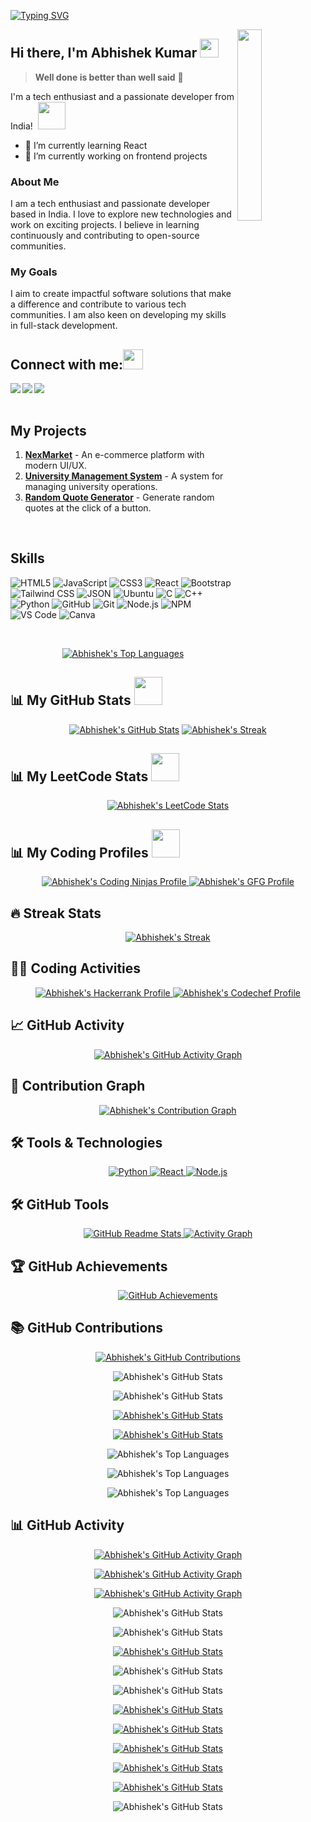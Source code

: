 [![Typing SVG](https://readme-typing-svg.herokuapp.com?color=F77222&size=29&multiline=true&width=700&lines=Welcome+To+Abhishek+Kumar's+GitHub+Profile)](https://git.io/typing-svg)

<a href="#"><img width="28%" height="auto" align="right" src="https://user-images.githubusercontent.com/76244600/130684066-fb0b5e47-6c93-469e-ba45-7cb62833b965.png" /></a>

## Hi there, I'm Abhishek Kumar <img src="https://github.com/TheDudeThatCode/TheDudeThatCode/blob/master/Assets/Mario_Hello_Big.gif" height="30px">
> **Well done is better than well said** 💪

I'm a tech enthusiast and a passionate developer from India! </b>&nbsp;<img src="https://github.com/TheDudeThatCode/TheDudeThatCode/blob/master/Assets/Designer.gif" height="44px">

- 🌱 I’m currently learning React
- 🔭 I’m currently working on frontend projects

### About Me
I am a tech enthusiast and passionate developer based in India. I love to explore new technologies and work on exciting projects. I believe in learning continuously and contributing to open-source communities.

### My Goals
I aim to create impactful software solutions that make a difference and contribute to various tech communities. I am also keen on developing my skills in full-stack development.

## Connect with me:<img src="https://github.com/TheDudeThatCode/TheDudeThatCode/blob/master/Assets/Handshake.gif" height="32px">
<a href="https://www.linkedin.com/in/abhishek7781/" target="blank">
  <img align="left" src="https://img.shields.io/badge/LinkedIn-0077B5?style=for-the-badge&logo=linkedin&logoColor=white" />
</a>
<a href="https://www.instagram.com/hey_abhishek77/">
  <img align="left" src="https://img.shields.io/badge/Instagram-E4405F?style=for-the-badge&logo=instagram&logoColor=white" />
</a>
<a href="mailto:rockabhisheksingh778189@gmail.com">
  <img align="left" src="https://img.shields.io/badge/Gmail-D14836?style=for-the-badge&logo=gmail&logoColor=white" />
</a>
<br><br>

## My Projects
<ol>
  <li><a href="https://abhi773925.github.io/NexMarket/"><strong>NexMarket</strong></a> - An e-commerce platform with modern UI/UX.</li>
  <li><a href="https://abhi773925.github.io/Lovely-Professional-University-UMS-/"><strong>University Management System</strong></a> - A system for managing university operations.</li>
  <li><a href="https://abhi773925.github.io/Random-Quotes-Generator/"><strong>Random Quote Generator</strong></a> - Generate random quotes at the click of a button.</li>
</ol>
<br>

## Skills
![HTML5](https://img.shields.io/badge/HTML5-E34F26?style=for-the-badge&logo=html5&logoColor=white)
![JavaScript](https://img.shields.io/badge/JavaScript-F7DF1E?style=for-the-badge&logo=javascript&logoColor=black)
![CSS3](https://img.shields.io/badge/CSS3-1572B6?style=for-the-badge&logo=css3&logoColor=white)
![React](https://img.shields.io/badge/React-61DAFB?style=for-the-badge&logo=react&logoColor=black)
![Bootstrap](https://img.shields.io/badge/Bootstrap-7952B3?style=for-the-badge&logo=bootstrap&logoColor=white)
![Tailwind CSS](https://img.shields.io/badge/Tailwind%20CSS-38B2AC?style=for-the-badge&logo=tailwind-css&logoColor=white)
![JSON](https://img.shields.io/badge/json-5E5C5C?style=for-the-badge&logo=json&logoColor=white)
![Ubuntu](https://img.shields.io/badge/Ubuntu-E95420?style=for-the-badge&logo=ubuntu&logoColor=white)
![C](https://img.shields.io/badge/C-00599C?style=for-the-badge&logo=c&logoColor=white)
![C++](https://img.shields.io/badge/C%2B%2B-00599C?style=for-the-badge&logo=c%2B%2B&logoColor=white)
![Python](https://img.shields.io/badge/Python-FFFFFF?style=for-the-badge&logo=python&logoColor=darkgreen)
![GitHub](https://img.shields.io/badge/GitHub-100000?style=for-the-badge&logo=github&logoColor=white)
![Git](https://img.shields.io/badge/Git-F05032?style=for-the-badge&logo=git&logoColor=white)
![Node.js](https://img.shields.io/badge/Node.js-339933?style=for-the-badge&logo=nodedotjs&logoColor=white)
![NPM](https://img.shields.io/badge/npm-CB3837?style=for-the-badge&logo=npm&logoColor=white)
![VS Code](https://img.shields.io/badge/Visual_Studio_Code-0078D4?style=for-the-badge&logo=visual%20studio%20code&logoColor=white)
![Canva](https://img.shields.io/badge/Canva-%2320C4CB.svg?&style=for-the-badge&logo=Canva&logoColor=white)

<br>
<p align="center">
  <a href="#"><img alt="Abhishek's Top Languages" src="https://github-readme-stats.vercel.app/api/top-langs/?username=Abhi773925&langs_count=8&count_private=true&layout=compact&theme=react&hide_border=false&bg_color=0D1117" /></a>
</p>

## 📊 My GitHub Stats <img src="https://user-images.githubusercontent.com/76244600/130684889-4425a8ef-53ba-48f3-9433-871976fba0e9.gif" height="45px">
<p align="center">
  <a href="#"><img alt="Abhishek's GitHub Stats" src="https://github-readme-stats.vercel.app/api?username=Abhi773925&show_icons=false&count_private=true&theme=react&hide_border=true&bg_color=0D1117" /></a>
  <a href="#"><img alt="Abhishek's Streak" src="https://github-readme-streak-stats.herokuapp.com/?user=Abhi773925&theme=black-ice&hide_border=true&stroke=0000&background=0D1117" /></a>
</p>

## 📊 My LeetCode Stats <img src="https://user-images.githubusercontent.com/76244600/130684889-4425a8ef-53ba-48f3-9433-871976fba0e9.gif" height="45px">
<p align="center">
  <a href="https://leetcode.com/u/abhishek7739/">
    <img alt="Abhishek's LeetCode Stats" src="https://leetcode-stats.vercel.app/api?username=abhishek7739&theme=dark&hide_border=true&bg_color=0D1117" />
  </a>
</p>

## 📊 My Coding Profiles <img src="https://user-images.githubusercontent.com/76244600/130684889-4425a8ef-53ba-48f3-9433-871976fba0e9.gif" height="45px">
<p align="center">
  <a href="https://www.naukri.com/code360/profile/abhi773925">
    <img alt="Abhishek's Coding Ninjas Profile" src="https://img.shields.io/badge/Coding%20Ninjas-000000?style=for-the-badge&logo=codingninjas&logoColor=white" />
  </a>
  <a href="https://www.geeksforgeeks.org/user/rockabhishek0ok7/">
    <img alt="Abhishek's GFG Profile" src="https://img.shields.io/badge/GeeksforGeeks-0A9D00?style=for-the-badge&logo=geeksfor geeks&logoColor=white" />
  </a>
</p>

## 🔥 Streak Stats
<p align="center">
  <a href="#"><img alt="Abhishek's Streak" src="https://github-readme-streak-stats.herokuapp.com/?user=Abhi773925&theme=black-ice&hide_border=true&stroke=0000&background=0D1117" /></a>
</p>

## 👨‍💻 Coding Activities
<p align="center">
  <a href="https://www.hackerrank.com/Abhi773925?hr_r=1">
    <img alt="Abhishek's Hackerrank Profile" src="https://img.shields.io/badge/Hackerrank-2EC866?style=for-the-badge&logo=hackerrank&logoColor=white" />
  </a>
  <a href="https://www.codechef.com/users/rockabhishek">
    <img alt="Abhishek's Codechef Profile" src="https://img.shields.io/badge/Codechef-5B3A3A?style=for-the-badge&logo=codechef&logoColor=white" />
  </a>
</p>

## 📈 GitHub Activity
<p align="center">
  <a href="#"><img alt="Abhishek's GitHub Activity Graph" src="https://activity-graph.herokuapp.com/graph?username=Abhi773925&theme=react-dark" /></a>
</p>

## 📜 Contribution Graph
<p align="center">
  <a href="#"><img alt="Abhishek's Contribution Graph" src="https://github-readme-activity-graph.cyclic.app/graph?username=Abhi773925&theme=react-dark" /></a>
</p>

## 🛠️ Tools & Technologies
<p align="center">
  <a href="https://www.python.org/">
    <img alt="Python" src="https://img.shields.io/badge/Python-3.9-%233776AB?style=for-the-badge&logo=python&logoColor=white" />
  </a>
  <a href="https://reactjs.org/">
    <img alt="React" src="https://img.shields.io/badge/React-17.0-%2361DAFB?style=for-the-badge&logo=react&logoColor=white" />
  </a>
  <a href="https://nodejs.org/">
    <img alt="Node.js" src="https://img.shields.io/badge/Node.js-14.17.0-%23339933?style=for-the-badge&logo=node.js&logoColor=white" />
  </a>
</p>

## 🛠️ GitHub Tools
<p align="center">
  <a href="https://github.com/anuraghazra/github-readme-stats">
    <img alt="GitHub Readme Stats" src="https://github-readme-stats.vercel.app/api?username=Abhi773925&show_icons=true&hide_border=true&count_private=true&bg_color=0D1117" />
  </a>
  <a href="https://github.com/ashutosh00710/github-readme-activity-graph">
    <img alt="Activity Graph" src="https://activity-graph.herokuapp.com/graph?username=Abhi773925&theme=react-dark&hide_border=true" />
  </a>
</p>

## 🏆 GitHub Achievements
<p align="center">
  <a href="https://github.com/ashutosh00710/github-readme-stats">
    <img alt="GitHub Achievements" src="https://github-readme-stats.vercel.app/api?username=Abhi773925&show_icons=true&hide_border=true&count_private=true&bg_color=0D1117" />
  </a>
</p>

## 📚 GitHub Contributions
<p align="center">
  <a href="#"><img alt="Abhishek's GitHub Contributions" src="https://github-readme-streak-stats.herokuapp.com/?user=Abhi773925&theme=black-ice&hide_border=true&stroke=0000&background=0D1117" /></a>
</p>

<p align="center">
  <img alt="Abhishek's GitHub Stats" src="https://github-readme-stats.vercel.app/api?username=Abhi773925&show_icons=true&count_private=true&theme=react&hide_border=true&bg_color=0D1117" />
</p>

<p align="center">
  <img alt="Abhishek's GitHub Stats" src="https://github-readme-stats.vercel.app/api/top-langs/?username=Abhi773925&langs_count=8&count_private=true&layout=compact&theme=react&hide_border=false&bg_color=0D1117" />
</p>

<p align="center">
  <a href="#"><img alt="Abhishek's GitHub Stats" src="https://github-readme-stats.vercel.app/api?username=Abhi773925&show_icons=true&count_private=true&theme=react&hide_border=true&bg_color=0D1117" /></a>
</p>

<p align="center">
  <a href="#"><img alt="Abhishek's GitHub Stats" src="https://github-readme-stats.vercel.app/api?username=Abhi773925&show_icons=true&count_private=true&theme=react&hide_border=true&bg_color=0D1117" /></a>
</p>

<p align="center">
  <img alt="Abhishek's Top Languages" src="https://github-readme-stats.vercel.app/api/top-langs/?username=Abhi773925&langs_count=8&count_private=true&layout=compact&theme=react&hide_border=false&bg_color=0D1117" />
</p>

<p align="center">
  <img alt="Abhishek's Top Languages" src="https://github-readme-stats.vercel.app/api/top-langs/?username=Abhi773925&langs_count=8&count_private=true&layout=compact&theme=react&hide_border=false&bg_color=0D1117" />
</p>

<p align="center">
  <img alt="Abhishek's Top Languages" src="https://github-readme-stats.vercel.app/api/top-langs/?username=Abhi773925&langs_count=8&count_private=true&layout=compact&theme=react&hide_border=false&bg_color=0D1117" />
</p>

## 📊 GitHub Activity
<p align="center">
  <a href="#"><img alt="Abhishek's GitHub Activity Graph" src="https://activity-graph.herokuapp.com/graph?username=Abhi773925&theme=react-dark" /></a>
</p>

<p align="center">
  <a href="#"><img alt="Abhishek's GitHub Activity Graph" src="https://activity-graph.herokuapp.com/graph?username=Abhi773925&theme=react-dark" /></a>
</p>

<p align="center">
  <a href="#"><img alt="Abhishek's GitHub Activity Graph" src="https://activity-graph.herokuapp.com/graph?username=Abhi773925&theme=react-dark" /></a>
</p>

<p align="center">
  <img alt="Abhishek's GitHub Stats" src="https://github-readme-stats.vercel.app/api?username=Abhi773925&show_icons=true&count_private=true&theme=react&hide_border=true&bg_color=0D1117" />
</p>

<p align="center">
  <img alt="Abhishek's GitHub Stats" src="https://github-readme-stats.vercel.app/api?username=Abhi773925&show_icons=true&count_private=true&theme=react&hide_border=true&bg_color=0D1117" />
</p>

<p align="center">
  <a href="#"><img alt="Abhishek's GitHub Stats" src="https://github-readme-stats.vercel.app/api?username=Abhi773925&show_icons=true&count_private=true&theme=react&hide_border=true&bg_color=0D1117" /></a>
</p>

<p align="center">
  <img alt="Abhishek's GitHub Stats" src="https://github-readme-stats.vercel.app/api?username=Abhi773925&show_icons=true&count_private=true&theme=react&hide_border=true&bg_color=0D1117" />
</p>

<p align="center">
  <img alt="Abhishek's GitHub Stats" src="https://github-readme-stats.vercel.app/api/top-langs/?username=Abhi773925&langs_count=8&count_private=true&layout=compact&theme=react&hide_border=false&bg_color=0D1117" />
</p>

<p align="center">
  <a href="#"><img alt="Abhishek's GitHub Stats" src="https://github-readme-stats.vercel.app/api/top-langs/?username=Abhi773925&langs_count=8&count_private=true&layout=compact&theme=react&hide_border=false&bg_color=0D1117" /></a>
</p>

<p align="center">
  <a href="#"><img alt="Abhishek's GitHub Stats" src="https://github-readme-stats.vercel.app/api/top-langs/?username=Abhi773925&langs_count=8&count_private=true&layout=compact&theme=react&hide_border=false&bg_color=0D1117" /></a>
</p>

<p align="center">
  <a href="#"><img alt="Abhishek's GitHub Stats" src="https://github-readme-stats.vercel.app/api/top-langs/?username=Abhi773925&langs_count=8&count_private=true&layout=compact&theme=react&hide_border=false&bg_color=0D1117" /></a>
</p>

<p align="center">
  <a href="#"><img alt="Abhishek's GitHub Stats" src="https://github-readme-stats.vercel.app/api/top-langs/?username=Abhi773925&langs_count=8&count_private=true&layout=compact&theme=react&hide_border=false&bg_color=0D1117" /></a>
</p>

<p align="center">
  <a href="#"><img alt="Abhishek's GitHub Stats" src="https://github-readme-stats.vercel.app/api/top-langs/?username=Abhi773925&langs_count=8&count_private=true&layout=compact&theme=react&hide_border=false&bg_color=0D1117" /></a>
</p>

<p align="center">
  <img alt="Abhishek's GitHub Stats" src="https://github-readme-stats.vercel.app/api/top-langs/?username=Abhi773925&langs_count=8&count_private=true&layout=compact&theme=react&hide_border=false&bg_color=0D1117" />
</p>
